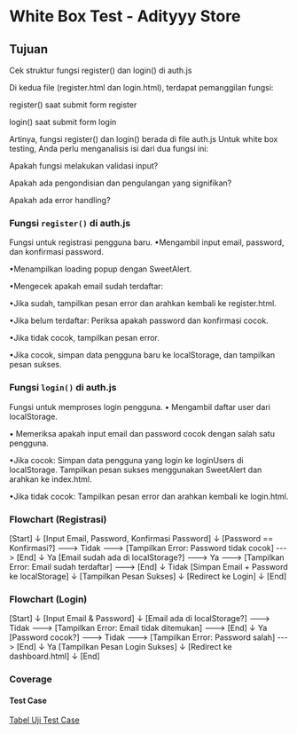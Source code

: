 # White Box Test - Adityyy Store

## Tujuan
Cek struktur fungsi register() dan login() di auth.js

Di kedua file (register.html dan login.html), terdapat pemanggilan fungsi:

register() saat submit form register

login() saat submit form login


Artinya, fungsi register() dan login() berada di file auth.js
Untuk white box testing, Anda perlu menganalisis isi dari dua fungsi ini:

Apakah fungsi melakukan validasi input?

Apakah ada pengondisian dan pengulangan yang signifikan?

Apakah ada error handling?

### Fungsi `register()` di auth.js
Fungsi untuk registrasi pengguna baru.
•Mengambil input email, password, dan konfirmasi password.

•Menampilkan loading popup dengan SweetAlert.

•Mengecek apakah email sudah terdaftar:

•Jika sudah, tampilkan pesan error dan arahkan kembali ke register.html.

•Jika belum terdaftar:
Periksa apakah password dan konfirmasi cocok.

•Jika tidak cocok, tampilkan pesan error.

•Jika cocok, simpan data pengguna baru ke localStorage, dan tampilkan pesan sukses.

### Fungsi `login()` di auth.js
Fungsi untuk memproses login pengguna.
• Mengambil daftar user dari localStorage.

• Memeriksa apakah input email dan password cocok dengan salah satu pengguna.

•Jika cocok:
Simpan data pengguna yang login ke loginUsers di localStorage.
Tampilkan pesan sukses menggunakan SweetAlert dan arahkan ke index.html.

•Jika tidak cocok:
Tampilkan pesan error dan arahkan kembali ke login.html.


### Flowchart (Registrasi)
[Start]
   ↓
[Input Email, Password, Konfirmasi Password]
   ↓
[Password == Konfirmasi?] ---> Tidak ---> [Tampilkan Error: Password tidak cocok] ---> [End]
   ↓ Ya
[Email sudah ada di localStorage?] ---> Ya ---> [Tampilkan Error: Email sudah terdaftar] ---> [End]
   ↓ Tidak
[Simpan Email + Password ke localStorage]
   ↓
[Tampilkan Pesan Sukses]
   ↓
[Redirect ke Login]
   ↓
[End]
### Flowchart (Login)
[Start]
   ↓
[Input Email & Password]
   ↓
[Email ada di localStorage?] ---> Tidak ---> [Tampilkan Error: Email tidak ditemukan] ---> [End]
   ↓ Ya
[Password cocok?] ---> Tidak ---> [Tampilkan Error: Password salah] ---> [End]
   ↓ Ya
[Tampilkan Pesan Login Sukses]
   ↓
[Redirect ke dashboard.html]
   ↓
[End]

### Coverage
#### Test Case
[Tabel Uji Test Case](./Laporan_Bukti_Pengujian_authjs.pdf)

